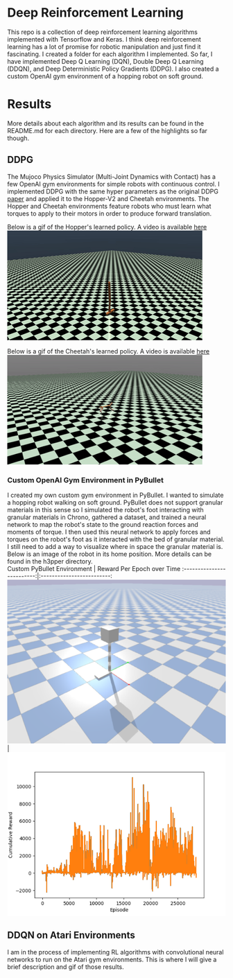 # Deep Reinforcement Learning
This repo is a collection of deep reinforcement learning algorithms implemented with Tensorflow and Keras. I think deep reinforcement learning has a lot of promise for robotic manipulation and just find it fascinating. I created a folder for each algorithm I implemented. So far, I have implemented Deep Q Learning (DQN), Double Deep Q Learning (DDQN), and Deep Deterministic Policy Gradients (DDPG). I also created a custom OpenAI gym environment of a hopping robot on soft ground. 


# Results 
More details about each algorithm and its results can be found in the README.md for each directory. Here are a few of the highlights so far though.
## DDPG
The Mujoco Physics Simulator (Multi-Joint Dynamics with Contact) has a few OpenAI gym environments for simple robots with continuous control. I implemented DDPG with the same hyper parameters as the original DDPG [paper](https://arxiv.org/abs/1509.02971) and applied it to the Hopper-V2 and Cheetah environments. The Hopper and Cheetah environments feature robots who must learn what torques to apply to their motors in order to produce forward translation. <br />

Below is a gif of the Hopper's learned policy. A video is available [here](https://youtu.be/E0tvLX5sxv0?t=281) <br />
![](DDPG/media/hopper_learned_policy.gif)

Below is a gif of the Cheetah's learned policy. A video is available [here](https://youtu.be/DQCQSEspLhs) <br />
![](DDPG/media/cheetah2.gif)


### Custom OpenAI Gym Environment in PyBullet
I created my own custom gym environment in PyBullet. I wanted to simulate a hopping robot walking on soft ground. PyBullet does not support granular materials in this sense so I simulated the robot's foot interacting with granular materials in Chrono, gathered a dataset, and trained a neural network to map the robot's state to the ground reaction forces and moments of torque. I then used this neural network to apply forces and torques on the robot's foot as it interacted with the bed of granular material. I still need to add a way to visualize where in space the granular material is. Below is an image of the robot in its home position. More details can be found in the h3pper directory. <br />
Custom PyBullet Environment             |  Reward Per Epoch over Time
:-------------------------:|:-------------------------:
![](DDPG/h3pper/gym-hopping_robot/images/start_position_2.png)  | ![](DDPG/media/pybullet_hopper_progress.png)

## DDQN on Atari Environments 
I am in the process of implementing RL algorithms with convolutional neural networks to run on the Atari gym environments. This is where I will give a brief description and gif of those results. 

